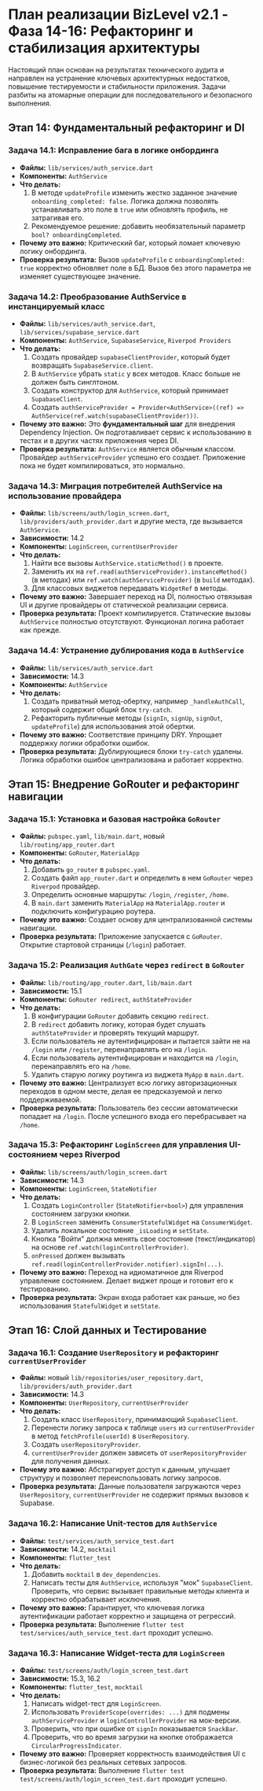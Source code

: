 # План реализации BizLevel v2.1 - Фаза 14-16: Рефакторинг и стабилизация архитектуры

Настоящий план основан на результатах технического аудита и направлен на устранение ключевых архитектурных недостатков, повышение тестируемости и стабильности приложения. Задачи разбиты на атомарные операции для последовательного и безопасного выполнения.

## Этап 14: Фундаментальный рефакторинг и DI

### Задача 14.1: Исправление бага в логике онбординга
- **Файлы:** `lib/services/auth_service.dart`
- **Компоненты:** `AuthService`
- **Что делать:**
  1. В методе `updateProfile` изменить жестко заданное значение `onboarding_completed: false`. Логика должна позволять устанавливать это поле в `true` или обновлять профиль, не затрагивая его.
  2. Рекомендуемое решение: добавить необязательный параметр `bool? onboardingCompleted`.
- **Почему это важно:**
  Критический баг, который ломает ключевую логику онбординга.
- **Проверка результата:**
  Вызов `updateProfile` с `onboardingCompleted: true` корректно обновляет поле в БД. Вызов без этого параметра не изменяет существующее значение.

### Задача 14.2: Преобразование AuthService в инстанцируемый класс
- **Файлы:** `lib/services/auth_service.dart`, `lib/services/supabase_service.dart`
- **Компоненты:** `AuthService`, `SupabaseService`, `Riverpod Providers`
- **Что делать:**
  1. Создать провайдер `supabaseClientProvider`, который будет возвращать `SupabaseService.client`.
  2. В `AuthService` убрать `static` у всех методов. Класс больше не должен быть синглтоном.
  3. Создать конструктор для `AuthService`, который принимает `SupabaseClient`.
  4. Создать `authServiceProvider = Provider<AuthService>((ref) => AuthService(ref.watch(supabaseClientProvider)))`.
- **Почему это важно:**
  Это **фундаментальный шаг** для внедрения Dependency Injection. Он подготавливает сервис к использованию в тестах и в других частях приложения через DI.
- **Проверка результата:**
  `AuthService` является обычным классом. Провайдер `authServiceProvider` успешно его создает. Приложение пока не будет компилироваться, это нормально.

### Задача 14.3: Миграция потребителей AuthService на использование провайдера
- **Файлы:** `lib/screens/auth/login_screen.dart`, `lib/providers/auth_provider.dart` и другие места, где вызывается `AuthService`.
- **Зависимости:** 14.2
- **Компоненты:** `LoginScreen`, `currentUserProvider`
- **Что делать:**
  1. Найти все вызовы `AuthService.staticMethod()` в проекте.
  2. Заменить их на `ref.read(authServiceProvider).instanceMethod()` (в методах) или `ref.watch(authServiceProvider)` (в `build` методах).
  3. Для классовых виджетов передавать `WidgetRef` в методы.
- **Почему это важно:**
  Завершает переход на DI, полностью отвязывая UI и другие провайдеры от статической реализации сервиса.
- **Проверка результата:**
  Проект компилируется. Статические вызовы `AuthService` полностью отсутствуют. Функционал логина работает как прежде.

### Задача 14.4: Устранение дублирования кода в `AuthService`
- **Файлы:** `lib/services/auth_service.dart`
- **Зависимости:** 14.3
- **Компоненты:** `AuthService`
- **Что делать:**
  1. Создать приватный метод-обертку, например `_handleAuthCall`, который содержит общий блок `try-catch`.
  2. Рефакторить публичные методы (`signIn`, `signUp`, `signOut`, `updateProfile`) для использования этой обертки.
- **Почему это важно:**
  Соответствие принципу DRY. Упрощает поддержку логики обработки ошибок.
- **Проверка результата:**
  Дублирующиеся блоки `try-catch` удалены. Логика обработки ошибок централизована и работает корректно.

## Этап 15: Внедрение GoRouter и рефакторинг навигации

### Задача 15.1: Установка и базовая настройка `GoRouter`
- **Файлы:** `pubspec.yaml`, `lib/main.dart`, новый `lib/routing/app_router.dart`
- **Компоненты:** `GoRouter`, `MaterialApp`
- **Что делать:**
  1. Добавить `go_router` в `pubspec.yaml`.
  2. Создать файл `app_router.dart` и определить в нем `GoRouter` через `Riverpod` провайдер.
  3. Определить основные маршруты: `/login`, `/register`, `/home`.
  4. В `main.dart` заменить `MaterialApp` на `MaterialApp.router` и подключить конфигурацию роутера.
- **Почему это важно:**
  Создает основу для централизованной системы навигации.
- **Проверка результата:**
  Приложение запускается с `GoRouter`. Открытие стартовой страницы (`/login`) работает.

### Задача 15.2: Реализация `AuthGate` через `redirect` в `GoRouter`
- **Файлы:** `lib/routing/app_router.dart`, `lib/main.dart`
- **Зависимости:** 15.1
- **Компоненты:** `GoRouter redirect`, `authStateProvider`
- **Что делать:**
  1. В конфигурации `GoRouter` добавить секцию `redirect`.
  2. В `redirect` добавить логику, которая будет слушать `authStateProvider` и проверять текущий маршрут.
  3. Если пользователь не аутентифицирован и пытается зайти не на `/login` или `/register`, перенаправлять его на `/login`.
  4. Если пользователь аутентифицирован и находится на `/login`, перенаправлять его на `/home`.
  5. Удалить старую логику роутинга из виджета `MyApp` в `main.dart`.
- **Почему это важно:**
  Централизует всю логику авторизационных переходов в одном месте, делая ее предсказуемой и легко поддерживаемой.
- **Проверка результата:**
  Пользователь без сессии автоматически попадает на `/login`. После успешного входа его перебрасывает на `/home`.

### Задача 15.3: Рефакторинг `LoginScreen` для управления UI-состоянием через Riverpod
- **Файлы:** `lib/screens/auth/login_screen.dart`
- **Зависимости:** 14.3
- **Компоненты:** `LoginScreen`, `StateNotifier`
- **Что делать:**
  1. Создать `LoginController` (`StateNotifier<bool>`) для управления состоянием загрузки кнопки.
  2. В `LoginScreen` заменить `ConsumerStatefulWidget` на `ConsumerWidget`.
  3. Удалить локальное состояние `_isLoading` и `setState`.
  4. Кнопка "Войти" должна менять свое состояние (текст/индикатор) на основе `ref.watch(loginControllerProvider)`.
  5. `onPressed` должен вызывать `ref.read(loginControllerProvider.notifier).signIn(...)`.
- **Почему это важно:**
  Переход на идиоматичное для Riverpod управление состоянием. Делает виджет проще и готовит его к тестированию.
- **Проверка результата:**
  Экран входа работает как раньше, но без использования `StatefulWidget` и `setState`.

## Этап 16: Слой данных и Тестирование

### Задача 16.1: Создание `UserRepository` и рефакторинг `currentUserProvider`
- **Файлы:** новый `lib/repositories/user_repository.dart`, `lib/providers/auth_provider.dart`
- **Зависимости:** 14.3
- **Компоненты:** `UserRepository`, `currentUserProvider`
- **Что делать:**
  1. Создать класс `UserRepository`, принимающий `SupabaseClient`.
  2. Перенести логику запроса к таблице `users` из `currentUserProvider` в метод `fetchProfile(userId)` в `UserRepository`.
  3. Создать `userRepositoryProvider`.
  4. `currentUserProvider` должен зависеть от `userRepositoryProvider` для получения данных.
- **Почему это важно:**
  Абстрагирует доступ к данным, улучшает структуру и позволяет переиспользовать логику запросов.
- **Проверка результата:**
  Данные пользователя загружаются через `UserRepository`, `currentUserProvider` не содержит прямых вызовов к Supabase.

### Задача 16.2: Написание Unit-тестов для `AuthService`
- **Файлы:** `test/services/auth_service_test.dart`
- **Зависимости:** 14.2, `mocktail`
- **Компоненты:** `flutter_test`
- **Что делать:**
  1. Добавить `mocktail` в `dev_dependencies`.
  2. Написать тесты для `AuthService`, используя "мок" `SupabaseClient`. Проверить, что сервис вызывает правильные методы клиента и корректно обрабатывает исключения.
- **Почему это важно:**
  Гарантирует, что ключевая логика аутентификации работает корректно и защищена от регрессий.
- **Проверка результата:**
  Выполнение `flutter test test/services/auth_service_test.dart` проходит успешно.

### Задача 16.3: Написание Widget-теста для `LoginScreen`
- **Файлы:** `test/screens/auth/login_screen_test.dart`
- **Зависимости:** 15.3, 16.2
- **Компоненты:** `flutter_test`, `mocktail`
- **Что делать:**
  1. Написать widget-тест для `LoginScreen`.
  2. Использовать `ProviderScope(overrides: ...)` для подмены `authServiceProvider` и `loginControllerProvider` на мок-версии.
  3. Проверить, что при ошибке от `signIn` показывается `SnackBar`.
  4. Проверить, что во время загрузки на кнопке отображается `CircularProgressIndicator`.
- **Почему это важно:**
  Проверяет корректность взаимодействия UI с бизнес-логикой без реальных сетевых запросов.
- **Проверка результата:**
  Выполнение `flutter test test/screens/auth/login_screen_test.dart` проходит успешно.
